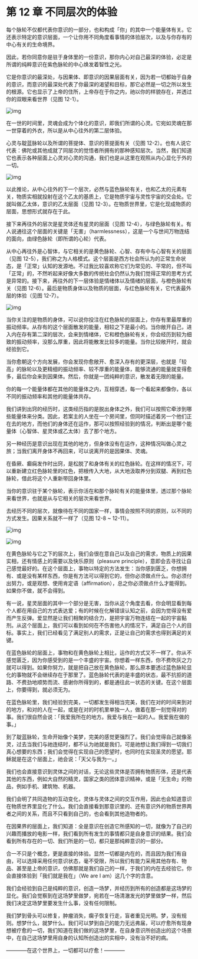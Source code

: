 # 第 12 章 不同层次的体验

每个脉轮不仅都代表你意识的一部分，也和构成「你」的其中一个能量体有关。它还表示特定的意识层面，一个让你用不同角度看事情的体验层次，以及与你存有的中心有关的生命境界。

因此，若你同意你是驻于身体里的一份意识，那你内心对自己最深的体验，必定是所谓的纯粹意识在紫色脉轮的中心焕发着智性之光。

它是你意识的最深处，与因果体、即意识的因果层面有关，因为若一切都始于自身的意识，而意识的最深处代表了你最深的渴望和目标，那它必然是一切之所以发生的根源。它也显示了上帝的住所，上帝存在于你之内，祂以你的样貌存在，并透过你的双眼来看世界（见图 12-1）。

![img](12-1.png)

在一世的时间里，灵魂会成为个体化的意识，即我们所谓的心灵。它宛如灵魂在那一世穿着的外衣，所以是从中心往外的第二层体验。

心灵与靛蓝脉轮以及所谓的菩提体、意识的菩提面有关（见图 12-2）。也有人说它代表：佛陀或其他成就了同层次的觉悟者所拥有的那种感知层次。当然，我们知道它也表示各种层面上心灵对心灵的沟通，我们也是从这里在观照从内心显化于外的一切。

![img](12-2_3_4.png)

以此推论，从中心往外的下一个层次，必然与蓝色脉轮有关，也和乙太的元素有关，物质实相就投射在这个乙太的基质上，它是物质宇宙与灵性宇宙的交会处。它就叫做乙太体，意识的乙太层面（见图 12-3）。在物质世界里，它是化现成物质的层面，思想形式就存在于此。

接下来再往外的层次是星灵体还有星灵的层面（见图 12-4），与绿色脉轮有关。有人说通往这个层面的关键是「无害」（harmlessness），这是一个与世间万物连结的面向，由绿色脉轮（即所谓的心轮）代表。

从中心再往外是心智体，与它相关的是黄色脉轮、心智、存有中与心智有关的层面（见图 12-5），我们称之为人格模式。这个层面是西方社会所认为的正常生命状态，是「正常」认知的发源地。不过我比较喜欢称它们为常见的、平常的，但不叫「正常」的，不然听起来好像大多数的传统社会仍然认为我们觉得正常的思考方式是异常的。接下来，再往外的下一层体验是情绪体以及情绪的层面，与橙色脉轮有关（见图 12-6）。最后是物质身体以及物质的层面，与红色脉轮有关，它代表最外层的体验（见图 12-7）。

![img](12-5_6_7.png)

当你关注的是物质的身体，可以说你投注在红色脉轮的层面上，你存有里最厚重的振动频率。从存有的这个层面散发的能量，相较之下是最小的。当你敞开自己，进入内在存有第二深的层次，会来到情绪体，它和橙色脉轮有关，你会经历到较为细致的振动频率，没那么厚重，因此将能散发比较多的能量。当你比较敞开时，就会经验到它。

当你愈朝这个方向发展，你会发现你愈敞开、愈深入存有的更深层，也就是「较高」的脉轮以及更精细的振动频率、较不厚重的能量体，能够流通的能量就变得愈多，最后你会来到因果体。然后，你就是一团纯粹的意识，散发着无限的能量。

你的每一个能量体都在其他的能量体之内，互相穿透，每一个看起来都像你，各以不同的振动频率和其他的能量体共存。

我们讲到出窍的经历时，这类经历指的是脱出身体之外，我们可以按照它牵涉到哪些能量体来分类。因此，若案主的人坐在一个房间里，但同时描述着另一个他们正在去的地方，而他们的身体还在运作，那可以按照经验到的情况，判断出是哪个能量体（心智体、星灵体或乙太体）去了那个地方。

另一种经历是意识出现在其他的地方，但身体没有在运作，这种情况叫做心灵之旅；当我们离开身体不再回来，可以说离开的是因果体、灵魂。

在昏厥、癫痫发作时出窍，是松脱了和身体有关的红色脉轮。在这样的情况下，可以重新建立红色脉轮里的红色，把根传入大地，从大地汲取养分到双腿、再到红色脉轮，借此将这个人重新带回身体里。

当你的意识驻于某个脉轮，表示你活在和那个脉轮有关的能量体里，透过那个脉轮来看世界，也就是从与它相关的层次来看世界。

去经历不同的层次，就像待在不同的国家一样，事情会按照不同的原则，以不同的方式发生。因果关系就不一样了（见图 12-8 ~ 12-11）。

![img](12-8_9.png)

![img](12-10_11.png)

在黄色脉轮与它之下的层次上，我们会很在意自己以及自己的需求，物质上的因果实相，还有情感上的需要以及快乐原则（pleasure principle），意即会去寻找让自己感觉最好的。在这个层面上，事物以特定的方法发生：当你感到匮乏，你想拥有、或是没有某样东西，你是有方法可以得到它的，但你必须做点什么。你必须付出努力，或是观想、使用肯定语（affirmation），总之你必须做点什么才能得到。如果你不做，就不会得到。

有一说，星灵层面的其中一个部分是无害，当你从这个角度去看，你会明显看到每个人都在用自己的方式表达爱；有的时候在化解错误认知之前，会因为觉得没有爱而产生反弹。爱显然是让我们相聚的结合力，是把宇宙万物连结在一起的宇宙黏剂。从这个层面上，我们可以看到如何在不伤害他人的情况下，满足自己个人的目标。事实上，我们已经看见了满足别人的需求，正是让自己的需求也得到满足的关键。

在蓝色脉轮的层面上，事物和在黄色脉轮上相比，运作的方式又不一样了。你从不感觉匮乏，因为你感受到的是一个丰盛的宇宙。你想着一样东西，你不费吹灰之力就可以得到。如果你努力，就是把自己放在黄色脉轮，那么原本要透过蓝色脉轮显化的事物就不会继续存在于那里了。蓝色脉轮代表的是丰盛的状态，最不抗拒的道路、不费劲地顺势而流、感谢你所得到的，都是通往此一状态的关键。在这个层面上，你要得到，就必须无为。

在蓝色脉轮里，我们经验到完美，一切都发生得相当完美，我们在对的时间来到对的地方，和对的人在一起，或是在对的时机里单独一人，做着在那一刻觉得对的事。我们很自然会说：「我爱我所在的地方。我爱与我在一起的人。我爱我在做的事。」

到了靛蓝脉轮，生命开始像个美梦，完美的感觉更强烈了。我们会觉得自己就像圣灵，过去当我们与祂连结时，都不认为祂就是我们，可是祂想让我们得到一切我们真心想要的东西；我们会觉得在实现自己的愿望时，也同时在实现圣灵的愿望。耶稣就是在这个层面上，祂会说：「天父与我为一。」

我们也会直接意识到灵体之间的对话，无论这些灵体是否拥有物质形体，还是代表其他的东西，例如大自然的精灵，国家之类的团体意识精神，或是「无生命」的物品，例如手机、建筑物、机器。

我们会明了共同造物的互动变化，灵体与灵体之间的交互作用，因此也会知道意识在物质世界里显化了什么。我们会直接看到那意识里的、还有意识外的物质世界两者之间的关系，而且不只看到自己的，也会看到其他造物者的。

在因果界的层面上，我们知道：全是意识在创造它所感知的一切，就像为了自己的兴趣而播放的电影一样，我们看到所有发生的事情都只是自身意识的结果。我们会看到所有存在的一切、我们所是的一切，都只是那纯粹意识的一部分。

合一不只是个概念，更是直接的体验。显然一切都是内在的，而且因为我们有自由，可以选择采用任何意识状态，毫不受限，所以我们有能力采用其他存有、物品、甚至是上帝的意识，仿佛那就是我们自己的一样，于我们的内在去经验它。你会直接体验到「我们就是我在」（We are I am）这几个字的含意。

我们会经验到自己是纯粹的意识，创造一场梦，并经历到所有的创造都是这场梦的显化。我们会觉察到在这场梦里做梦，宛若在一场清澈发光的梦里做梦一样，然后我们决定这场梦里要发生什么事，没有任何限制。

我们梦到骨头可以修复，肿瘤消失，瘸子恢复行走，盲者重见光明。梦，没有规则。想梦什么，就梦什么。我们可以梦到自己的能力无远弗届，可以疗愈所有现身想被疗愈的一切，我们知道在我们做的这场梦里，在自身意识所创造出的这个场景中，在自己这场梦里用自身的认知所创造出的实相中，没有治不好的病。

————在这个世界上，一切都可以疗愈！————

